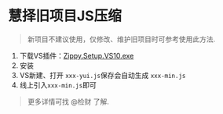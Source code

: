 # 慧择旧项目JS压缩

>新项目不建议使用，仅修改、维护旧项目时可参考使用此方法.

1. 下载VS插件：[Zippy.Setup.VS10.exe](http://techdoc.oa.com/FrontDev/Public/raw/master/%E5%B8%B8%E8%A7%81%E9%97%AE%E9%A2%98/Zippy.Setup.VS10.msi)
2. 安装
3. VS新建、打开 `xxx-yui.js`保存会自动生成 `xxx-min.js` 
4. 线上引入`xxx-min.js`即可

> 更多详情可找 @检财 了解.